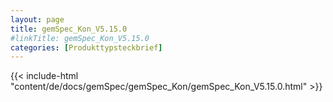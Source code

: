 ```yaml
---
layout: page
title: gemSpec_Kon_V5.15.0
#linkTitle: gemSpec_Kon_V5.15.0
categories: [Produkttypsteckbrief]
---
```

{{< include-html "content/de/docs/gemSpec/gemSpec_Kon/gemSpec_Kon_V5.15.0.html" >}}